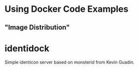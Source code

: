 # Using Docker Code Examples
## "Image Distribution"

identidock
==========

Simple identicon server based on monsterid from Kevin Guadin.

